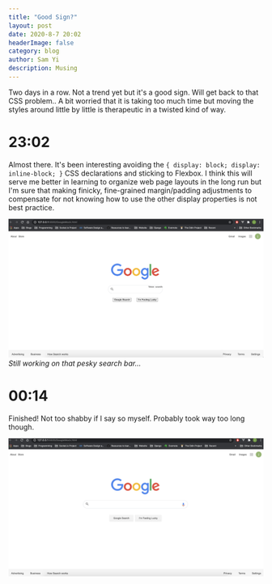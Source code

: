 ```yaml
---
title: "Good Sign?"
layout: post
date: 2020-8-7 20:02
headerImage: false
category: blog
author: Sam Yi
description: Musing
---
```


Two days in a row. Not a trend yet but it's a good sign. Will get back to that CSS problem.. A bit worried that it is taking too much time but moving the styles around little by little is therapeutic in a twisted kind of way.

# 23:02

Almost there. It's been interesting avoiding the ``` { display: block; display: inline-block; } ``` CSS declarations and sticking to Flexbox. I think this will serve me better in learning to organize web page layouts in the long run but I'm sure that making finicky, fine-grained margin/padding adjustments to compensate for not knowing how to use the other display properties is not best practice.

![Incomplete Google mock page](https://github.com/swzy/swzy.github.io/blob/master/assets/images/Foogle_incomplete.png?raw=true)
_Still working on that pesky search bar..._

# 00:14

Finished! Not too shabby if I say so myself. Probably took way too long though.

![Google mock page](https://github.com/swzy/swzy.github.io/blob/master/assets/images/Foogle.png?raw=true)